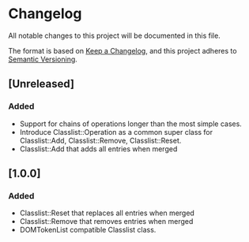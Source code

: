 # Changelog

All notable changes to this project will be documented in this file.

The format is based on [Keep a Changelog](https://keepachangelog.com/en/1.0.0/),
and this project adheres to [Semantic Versioning](https://semver.org/spec/v2.0.0.html).

## [Unreleased]

### Added

- Support for chains of operations longer than the most simple cases.
- Introduce Classlist::Operation as a common super class for Classlist::Add, Classlist::Remove, Classlist::Reset.
- Classlist::Add that adds all entries when merged

## [1.0.0]

### Added

- Classlist::Reset that replaces all entries when merged
- Classlist::Remove that removes entries when merged
- DOMTokenList compatible Classlist class.
